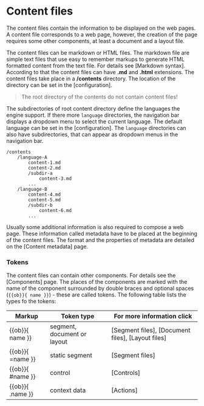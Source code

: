 <!-- ======================================================================
--- Search engine
title:          Content files
keywords:       content file
description:    Content files in md-site-engine.
--- Menu system
order:          20
text:           Content files
hidden:         false
umbel:          false
--- Page properties
id:             
document:       
layout:         layout-2-left
$-left:         #side-menu
searchable:     true
--- Side menu
side-menu-root:     /documentation
side-menu-header:   Documentation
side-menu-top:      Introduction
side-menu-depth:    2
======================================================================= -->

# Content files

The content files contain the information to be displayed on the web pages. A
content file corresponds to a web page, however, the creation of the page
requires some other components, at least a document and a layout file.

The content files can be markdown or HTML files. The markdown file are simple
text files that use easy to remember markups to generate HTML formatted content
from the text file. For details see [Markdown syntax]. According to that the
content files can have __.md__ and __.html__ extensions. The content files take
place in a __/contents__ directory. The location of the directory can be set in
the [configuration].

> The root directory of the contents do not contain content files!

The subdirectories of root content directory define the languages the engine
support. If there more `language` directories, the navigation bar displays a
dropdown menu to select the current language. The default language can be set in
the [configuration]. The `language` directories can also have subdirectories,
that can appear as dropdown menus in the navigation bar.

```text
/contents
    /language-A
        content-1.md
        content-2.md
        /subdir-a
            content-3.md
        ...
    /language-B
        content-4.md
        content-5.md
        /subdir-b
            content-6.md
        ...
```

Usually some additional information is also required to compose a web page.
These information called metadata have to be placed at the beginning of the
content files. The format and the properties of metadata are detailed on the
[Content metadata] page.

### Tokens

The content files can contain other components. For details see the [Components]
page. The places of the components are marked with the name of the component
surrounded by double braces and optional spaces (`{{ob}}{ name }}`) - these are
called tokens. The following table lists the types fo the tokens:

| Markup | Token type | For more information click |
| ------ | ---------- | -------------------------- |
| {{ob}}{ name }} | segment, document or layout | [Segment files], [Document files], [Layout files] |
| {{ob}}{ =name }} | static segment | [Segment files] |
| {{ob}}{ #name }} | control | [Controls] |
| {{ob}}{ .name }} | context data | [Actions] |

<div>&nbsp;</div>
